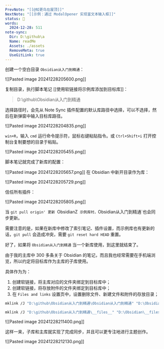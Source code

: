 ```yaml
---
PrevNote: "[[@知更鸟在屋顶]]"
NextNote: "[[示例：通过 ModalOpener 实现富文本输入框]]"
status: 🌴
words:
  2024-12-28: 511
note-sync:
  Dir: D:\github\a
  Name: readMe
  Assets: ./assets
  RemoveMeta: true
  UseGitLink: true
---
```


创建一个空白目录 `Obsidian从入门到精通`：

![[Pasted image 20241228205600.png]]

复制目录，执行脚本笔记 [[使用软链接将示例库添加到目标库]]：

> D:\github\Obsidian从入门到精通

选择路径时，会先从 Note Sync 插件配置的默认库路径中选择，可以不选择，然后在新弹窗中输入目标库路径。

![[Pasted image 20241228204835.png]]

`win+R`，输入 `cmd` 运行命令提示符，鼠标右键粘贴指令。或 `Ctrl+Shift+i` 打开控制台复制要想的目录于粘贴。

![[Pasted image 20241228205455.png]]

脚本笔记就完成了新库的配置：

![[Pasted image 20241228205657.png]]
在 Obsidian 中新开目录作为库：

![[Pasted image 20241228205729.png]]

信任所有插件：

![[Pasted image 20241228205805.png]]

当 `git pull origin' 更新 `ObsidianZ` 示例库时，`Obsidian从入门到精通`也会同步更新。

需要注意的是，如果在新库中修改了索引笔记、插件设置，而示例库也有更新的话，`git pull` 会造成冲突，需要 `git reset hard HEAD` 重置。

好了，如果将 `Obsidian从入门到精通` 当一个新库使用，到这里就结束了。

由于我的主库中 300 多条关于 Obsidian 的笔记，而且我也经常需要在手机端浏览，所以约定将目标库作为主库的子库使用。

具体作为为：
1. 创建软链接，将主库对应的文件夹绑定到目标库中；
2. 创建软链接，将存放附件的文件夹绑定到目标库中；
3. 在 `Files and links` 设置页中，设置删除文件、新建文件和附件的存放目录；


```bash
mklink /J "D:\github\Obsidian从入门到精通\Obsidian从入门到精通" "D:\Obsidian\20 知欲力行\24.01 知识体系\Obsidian从入门到精通"

mklink /J "D:\github\Obsidian从入门到精通\__files__" "D:\Obsidian\__files__"
```

![[Pasted image 20241228211400.png]]

这样一来，子库和主库就实现了完成同步，并且可以更专注地进行主题创作。

![[Pasted image 20241228212130.png]]